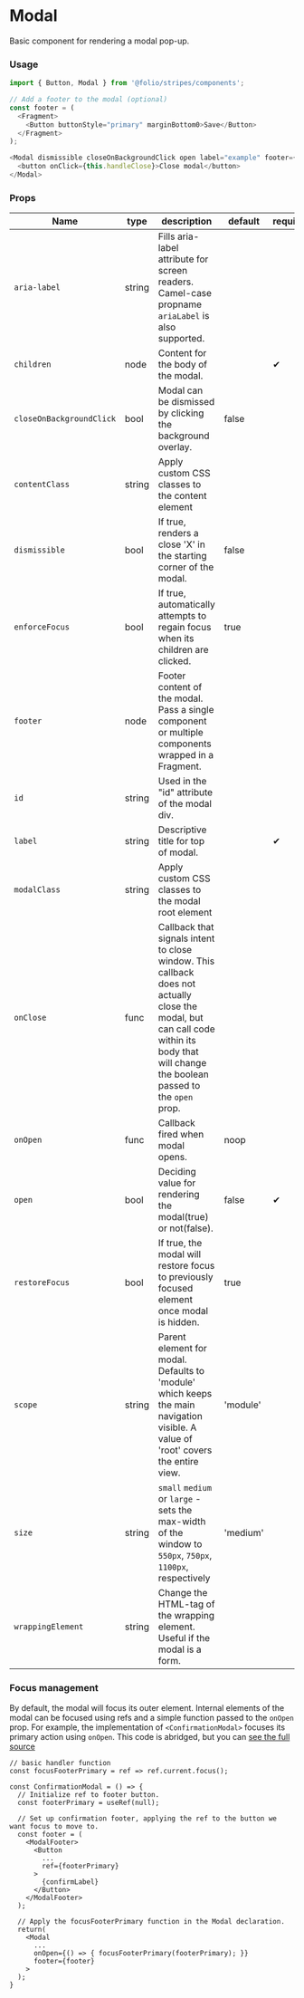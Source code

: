 # Modal
Basic component for rendering a modal pop-up.
### Usage

```js
import { Button, Modal } from '@folio/stripes/components';

// Add a footer to the modal (optional)
const footer = (
  <Fragment>
    <Button buttonStyle="primary" marginBottom0>Save</Button>
  </Fragment>
);

<Modal dismissible closeOnBackgroundClick open label="example" footer={footer}>
  <button onClick={this.handleClose}>Close modal</button>
</Modal>
```

### Props
Name | type | description | default | required
--- | --- | --- | --- | ---
`aria-label` | string | Fills aria-label attribute for screen readers. Camel-case propname `ariaLabel` is also supported.| |
`children` | node | Content for the body of the modal. | | &#10004;
`closeOnBackgroundClick` | bool | Modal can be dismissed by clicking the background overlay. | false |
`contentClass` | string | Apply custom CSS classes to the content element | |
`dismissible` | bool | If true, renders a close 'X' in the starting corner of the modal. | false |
`enforceFocus` | bool | If true, automatically attempts to regain focus when its children are clicked.  | true |
`footer` | node | Footer content of the modal. Pass a single component or multiple components wrapped in a Fragment. | |
`id` | string | Used in the "id" attribute of the modal div. | |
`label` | string | Descriptive title for top of modal. | | &#10004;
`modalClass` | string | Apply custom CSS classes to the modal root element | |
`onClose` | func | Callback that signals intent to close window. This callback does not actually close the modal, but can call code within its body that will change the boolean passed to the `open` prop. | |
`onOpen` | func | Callback fired when modal opens. | noop |
`open` | bool | Deciding value for rendering the modal(true) or not(false). | false | &#10004;
`restoreFocus` | bool | If true, the modal will restore focus to previously focused element once modal is hidden. | true |
`scope` | string | Parent element for modal. Defaults to 'module' which keeps the main navigation visible. A value of 'root' covers the entire view. | 'module' |
`size` | string | `small` `medium` or `large` - sets the max-width of the window to `550px`, `750px`, `1100px`, respectively | 'medium' | 
`wrappingElement` | string | Change the HTML-tag of the wrapping element. Useful if the modal is a form. | |

### Focus management
By default, the modal will focus its outer element. Internal elements of the modal can be focused using refs and a simple function passed to the `onOpen` prop. For example, the implementation of `<ConfirmationModal>` focuses its primary action using `onOpen`. This code is abridged, but you can [see the full source](../ConfirmationModal/ConfirmationModal.js)

```
// basic handler function
const focusFooterPrimary = ref => ref.current.focus();

const ConfirmationModal = () => {
  // Initialize ref to footer button.
  const footerPrimary = useRef(null);

  // Set up confirmation footer, applying the ref to the button we want focus to move to.
  const footer = (
    <ModalFooter>
      <Button
        ...
        ref={footerPrimary}
      >
        {confirmLabel}
      </Button>
    </ModalFooter>
  );

  // Apply the focusFooterPrimary function in the Modal declaration.
  return(
    <Modal
      ...
      onOpen={() => { focusFooterPrimary(footerPrimary); }}
      footer={footer}
    >
  );
}

```